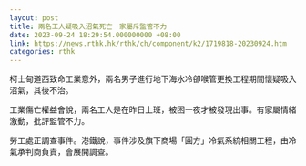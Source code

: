 ```yaml
---
layout: post
title: 兩名工人疑吸入沼氣死亡　家屬斥監管不力
date: 2023-09-24 18:29:54.000000000 +08:00
link: https://news.rthk.hk/rthk/ch/component/k2/1719818-20230924.htm
categories: rthk
---
```


柯士甸道西致命工業意外，兩名男子進行地下海水冷卻喉管更換工程期間懷疑吸入沼氣，其後不治。

工業傷亡權益會說，兩名工人是在昨日上班，被困一夜才被發現出事。有家屬情緒激動，批評監管不力。

勞工處正調查事件。港鐵說，事件涉及旗下商場「圓方」冷氣系統相關工程，由冷氣承判商負責，會展開調查。
